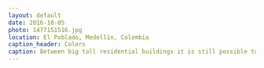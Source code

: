 ```yaml
---
layout: default
date: 2016-10-05
photo: 1477151516.jpg
location: El Poblado, Medellín, Colombia
caption_header: Colors
caption: Between big tall residential buildings it is still possible to find small house with lots of vivid colors. That one was a priary school or a nursery.
---
```


